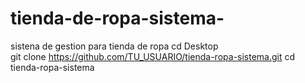 # tienda-de-ropa-sistema-
sistena de gestion para tienda de ropa 
cd Desktop  
git clone https://github.com/TU_USUARIO/tienda-ropa-sistema.git
cd tienda-ropa-sistema
